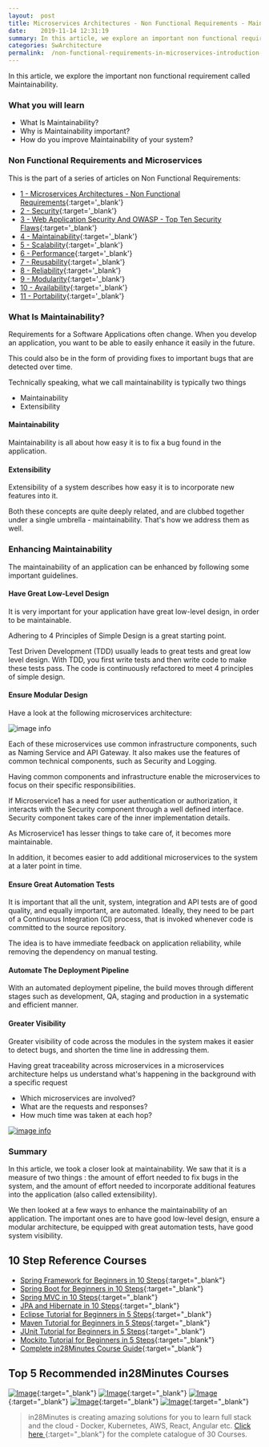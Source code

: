 ```yaml
---
layout:  post
title: Microservices Architectures - Non Functional Requirements - Maintainability
date:    2019-11-14 12:31:19
summary: In this article, we explore an important non functional requirement called Maintainability. 
categories: SwArchitecture
permalink:  /non-functional-requirements-in-microservices-introduction-to-Maintainability
---
```


In this article, we explore the important non functional requirement called Maintainability. 

### What you will learn
- What Is Maintainability?
- Why is Maintainability important?
- How do you improve Maintainability of your system?

### Non Functional Requirements and Microservices

This is the part of a series of articles on Non Functional Requirements:

- [1 - Microservices Architectures - Non Functional Requirements](/non-functional-requirements-in-microservices-architectures){:target='_blank'}
- [2 - Security](/non-functional-requirements-in-microservices-introduction-to-Security){:target='_blank'}
- [3 - Web Application Security And OWASP - Top Ten Security Flaws](/web-application-security-owasp-top-ten){:target='_blank'}
- [4 - Maintainability](/non-functional-requirements-in-microservices-introduction-to-Maintainability){:target='_blank'}
- [5 - Scalability](/non-functional-requirements-in-microservices-introduction-to-Scalability){:target='_blank'}
- [6 - Performance](/non-functional-requirements-in-microservices-introduction-to-performance){:target='_blank'}
- [7 - Reusability](/non-functional-requirements-in-microservices-introduction-to-Reusability){:target='_blank'}
- [8 - Reliability](/non-functional-requirements-in-microservices-introduction-to-Reliability){:target='_blank'}
- [9 - Modularity](/modularity-non-functional-requirement-in-microservices){:target='_blank'}
- [10 - Availability](/availability-non-functional-requirement-in-microservices){:target='_blank'}
- [11 - Portability](/non-functional-requirements-in-microservices-introduction-to-portability){:target='_blank'}

### What Is Maintainability?

Requirements for a Software Applications often change. When you develop an application, you want to be able to easily enhance it easily in the future. 

This could also be in the form of providing fixes to important bugs that are detected over time. 

Technically speaking, what we call maintainability is typically two things 
- Maintainability 
- Extensibility

#### Maintainability

Maintainability is all about how easy it is to fix a bug found in the application. 

#### Extensibility

Extensibility of a system describes how easy it is to incorporate new features into it.  

Both these concepts are quite deeply related, and are clubbed together under a single umbrella - maintainability. That's how we address them as well.

### Enhancing Maintainability

The maintainability of an application can be enhanced by following some important guidelines.

#### Have Great Low-Level Design

It is very important for your application have great low-level design, in order to be maintainable. 

Adhering to 4 Principles of Simple Design is a great starting point. 

Test Driven Development (TDD) usually leads to great tests and great low level design. With TDD, you first write tests and then write code to make these tests pass. The code is continuously refactored to meet 4 principles of simple design.

#### Ensure Modular Design

Have a look at the following microservices architecture:

![image info](/images/Capture-033-02.png)

Each of these microservices use common infrastructure components, such as Naming Service and API Gateway. It also makes use the features of common technical components, such as Security and Logging. 

Having common components and infrastructure enable the microservices to focus on their specific responsibilities. 

If Microservice1 has a need for user authentication or authorization, it interacts with the Security component through a well defined interface. Security component takes care of the inner implementation details.

As Microservice1 has lesser things to take care of, it becomes more maintainable. 

In addition, it becomes easier to add additional microservices to the system at a later point in time.

#### Ensure Great Automation Tests

It is important that all the unit, system, integration and API tests are of good quality, and equally important, are automated. Ideally, they need to be part of a Continuous Integration (CI) process, that is invoked whenever code is committed to the source repository. 

The idea is to have immediate feedback on application reliability, while removing the dependency on manual testing.  

#### Automate The Deployment Pipeline

With an automated deployment pipeline, the build moves through different stages such as development, QA, staging and production in a systematic and efficient manner.

#### Greater Visibility

Greater visibility of code across the modules in the system makes it easier to detect bugs, and shorten the time line in addressing them. 

Having great traceability across microservices in a microservices architecture helps us understand what's happening in the background with a specific request
- Which microservices are involved?
- What are the requests and responses?
- How much time was taken at each hop?

[![image info](/images/Capture-033-01.png)](https://www.youtube.com/watch?v=q89zx2VOOvY)

### Summary

In this article, we took a closer look at maintainability. We saw that it is a measure of two things : the amount of effort needed to fix bugs in the system, and the amount of effort needed to incorporate additional features into the application (also called extensibility). 

We then looked at a few ways to enhance the maintainability of an application. The important ones are to have good low-level design, ensure a modular architecture, be equipped with great automation tests, have good system visibility.

## 10 Step Reference Courses

- [Spring Framework for Beginners in 10 Steps](https://courses.in28minutes.com/p/spring-framework-for-beginners){:target="_blank"}
- [Spring Boot for Beginners in 10 Steps](https://courses.in28minutes.com/p/spring-boot-for-beginners-in-10-steps){:target="_blank"}
- [Spring MVC in 10 Steps](https://www.youtube.com/watch?v=BjNhGaZDr0Y){:target="_blank"}
- [JPA and Hibernate in 10 Steps](https://courses.in28minutes.com/p/jpa-and-hibernate-tutorial-for-beginners-with-spring-boot){:target="_blank"}
- [Eclipse Tutorial for Beginners in 5 Steps](https://courses.in28minutes.com/p/eclipse-tutorial-for-beginners){:target="_blank"}
- [Maven Tutorial for Beginners in 5 Steps](https://courses.in28minutes.com/p/maven-tutorial-for-beginners-in-5-steps){:target="_blank"}
- [JUnit Tutorial for Beginners in 5 Steps](https://courses.in28minutes.com/p/junit-tutorial-for-beginners){:target="_blank"}
- [Mockito Tutorial for Beginners in 5 Steps](https://courses.in28minutes.com/p/mockito-for-beginner-in-5-steps){:target="_blank"}
- [Complete in28Minutes Course Guide](https://courses.in28minutes.com/p/in28minutes-course-guide){:target="_blank"}

## Top 5 Recommended in28Minutes Courses
[![Image](/images/Course-Go-Full-Stack-With-Spring-Boot-and-React.png "Go Full Stack with Spring Boot and React")](https://www.udemy.com/course/full-stack-application-with-spring-boot-and-react/?couponCode=NOVEMBER-2019){:target="_blank"}
[![Image](/images/Course-Master-Microservices-with-Spring-Boot-and-Spring-Cloud.png "Master Microservices with Spring Boot and Spring Cloud")](https://www.udemy.com/course/microservices-with-spring-boot-and-spring-cloud/?couponCode=NOVEMBER-2019){:target="_blank"}
[![Image](/images/Course-Spring-Framework-Master-Class---Beginner-to-Expert.png "Spring Master Class - Beginner to Expert")](https://www.udemy.com/course/spring-tutorial-for-beginners/?couponCode=NOVEMBER-2019){:target="_blank"}
[![Image](/images/Course-KubernetesCrashCourse.png "Kubernetes Crash Course for Java Spring Boot Developers")](https://www.udemy.com/course/kubernetes-crash-course-for-java-developers/?couponCode=NOVEMBER-2019){:target="_blank"}
[![Image](/images/Course-DockerCrashCourseForJavaSpringBootDevelopers.png "Docker Crash Course for Java Spring Boot Developers")](https://www.udemy.com/course/docker-course-with-java-and-spring-boot-for-beginners/?couponCode=NOVEMBER-2019){:target="_blank"}

> in28Minutes is creating amazing solutions for you to learn full stack and the cloud - Docker, Kubernetes, AWS, React, Angular etc. [Click here ](https://github.com/in28minutes/learn#aws-and-cloud-courses){:target="_blank"} for the complete catalogue of 30 Courses.


